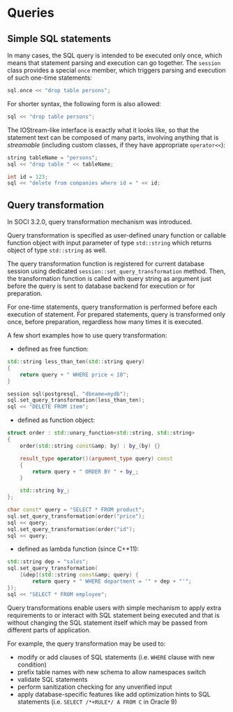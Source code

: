 # Queries

## Simple SQL statements

In many cases, the SQL query is intended to be executed only once, which means that statement parsing and execution can go together. The `session` class provides a special `once` member, which triggers parsing and execution of such one-time statements:

```cpp
sql.once << "drop table persons";
```

For shorter syntax, the following form is also allowed:

```cpp
sql << "drop table persons";
```

The IOStream-like interface is exactly what it looks like, so that the statement text can be composed of many parts, involving anything that is *streamable* (including custom classes, if they have appropriate `operator<<`):

```cpp
string tableName = "persons";
sql << "drop table " << tableName;

int id = 123;
sql << "delete from companies where id = " << id;
```

## Query transformation

In SOCI 3.2.0, query transformation mechanism was introduced.

Query transformation is specified as user-defined unary function or callable function object with input parameter of type `std::string` which returns object of type `std::string` as well.

The query transformation function is registered for current database session using dedicated `session::set_query_transformation` method. Then, the transformation function is called with query string as argument just before the query is sent to database backend for execution or for preparation.

For one-time statements, query transformation is performed before each execution of statement. For prepared statements, query is transformed only once, before preparation, regardless how many times it is executed.

A few short examples how to use query transformation:

* defined as free function:

```cpp
std::string less_than_ten(std::string query)
{
    return query + " WHERE price < 10";
}

session sql(postgresql, "dbname=mydb");
sql.set_query_transformation(less_than_ten);
sql << "DELETE FROM item";
```

* defined as function object:

```cpp
struct order : std::unary_function<std::string, std::string>
{
    order(std::string const&amp; by) : by_(by) {}

    result_type operator()(argument_type query) const
    {
        return query + " ORDER BY " + by_;
    }

    std::string by_;
};

char const* query = "SELECT * FROM product";
sql.set_query_transformation(order("price");
sql << query;
sql.set_query_transformation(order("id");
sql << query;
```

* defined as lambda function (since C++11):

```cpp
std::string dep = "sales";
sql.set_query_transformation(
    [&dep](std::string const&amp; query) {
        return query + " WHERE department = '" + dep + "'";
});
sql << "SELECT * FROM employee";
```

Query transformations enable users with simple mechanism to apply extra requirements to or interact with SQL statement being executed and that is without changing the SQL statement itself which may be passed from different
parts of application.

For example, the query transformation may be used to:

* modify or add clauses of SQL statements (i.e. `WHERE` clause with new condition)
* prefix table names with new schema to allow namespaces switch
* validate SQL statements
* perform sanitization checking for any unverified input
* apply database-specific features like add optimization hints to SQL statements (i.e. `SELECT /*+RULE*/ A FROM C` in Oracle 9)
